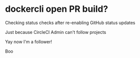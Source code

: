 # dockercli open PR build?

Checking status checks after re-enabling GitHub status updates

Just because CircleCI Admin can't follow projects

Yay now I'm a follower!

Boo
